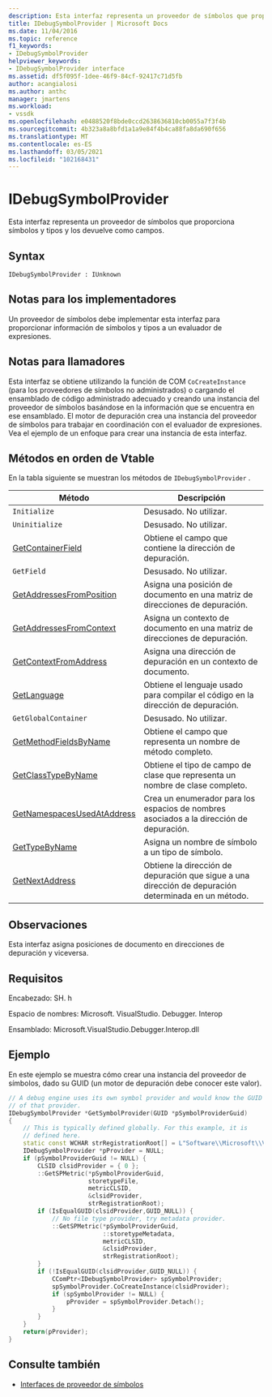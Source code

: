 ```yaml
---
description: Esta interfaz representa un proveedor de símbolos que proporciona símbolos y tipos y los devuelve como campos.
title: IDebugSymbolProvider | Microsoft Docs
ms.date: 11/04/2016
ms.topic: reference
f1_keywords:
- IDebugSymbolProvider
helpviewer_keywords:
- IDebugSymbolProvider interface
ms.assetid: df5f095f-1dee-46f9-84cf-92417c71d5fb
author: acangialosi
ms.author: anthc
manager: jmartens
ms.workload:
- vssdk
ms.openlocfilehash: e0488520f8bde0ccd2638636810cb0055a7f3f4b
ms.sourcegitcommit: 4b323a8a8bfd1a1a9e84f4b4ca88fa8da690f656
ms.translationtype: MT
ms.contentlocale: es-ES
ms.lasthandoff: 03/05/2021
ms.locfileid: "102168431"
---
```

# <a name="idebugsymbolprovider"></a>IDebugSymbolProvider
Esta interfaz representa un proveedor de símbolos que proporciona símbolos y tipos y los devuelve como campos.

## <a name="syntax"></a>Syntax

```
IDebugSymbolProvider : IUnknown
```

## <a name="notes-for-implementers"></a>Notas para los implementadores
Un proveedor de símbolos debe implementar esta interfaz para proporcionar información de símbolos y tipos a un evaluador de expresiones.

## <a name="notes-for-callers"></a>Notas para llamadores
Esta interfaz se obtiene utilizando la función de COM `CoCreateInstance` (para los proveedores de símbolos no administrados) o cargando el ensamblado de código administrado adecuado y creando una instancia del proveedor de símbolos basándose en la información que se encuentra en ese ensamblado. El motor de depuración crea una instancia del proveedor de símbolos para trabajar en coordinación con el evaluador de expresiones. Vea el ejemplo de un enfoque para crear una instancia de esta interfaz.

## <a name="methods-in-vtable-order"></a>Métodos en orden de Vtable
En la tabla siguiente se muestran los métodos de `IDebugSymbolProvider` .

|Método|Descripción|
|------------|-----------------|
|`Initialize`|Desusado. No utilizar.|
|`Uninitialize`|Desusado. No utilizar.|
|[GetContainerField](../../../extensibility/debugger/reference/idebugsymbolprovider-getcontainerfield.md)|Obtiene el campo que contiene la dirección de depuración.|
|`GetField`|Desusado. No utilizar.|
|[GetAddressesFromPosition](../../../extensibility/debugger/reference/idebugsymbolprovider-getaddressesfromposition.md)|Asigna una posición de documento en una matriz de direcciones de depuración.|
|[GetAddressesFromContext](../../../extensibility/debugger/reference/idebugsymbolprovider-getaddressesfromcontext.md)|Asigna un contexto de documento en una matriz de direcciones de depuración.|
|[GetContextFromAddress](../../../extensibility/debugger/reference/idebugsymbolprovider-getcontextfromaddress.md)|Asigna una dirección de depuración en un contexto de documento.|
|[GetLanguage](../../../extensibility/debugger/reference/idebugsymbolprovider-getlanguage.md)|Obtiene el lenguaje usado para compilar el código en la dirección de depuración.|
|`GetGlobalContainer`|Desusado. No utilizar.|
|[GetMethodFieldsByName](../../../extensibility/debugger/reference/idebugsymbolprovider-getmethodfieldsbyname.md)|Obtiene el campo que representa un nombre de método completo.|
|[GetClassTypeByName](../../../extensibility/debugger/reference/idebugsymbolprovider-getclasstypebyname.md)|Obtiene el tipo de campo de clase que representa un nombre de clase completo.|
|[GetNamespacesUsedAtAddress](../../../extensibility/debugger/reference/idebugsymbolprovider-getnamespacesusedataddress.md)|Crea un enumerador para los espacios de nombres asociados a la dirección de depuración.|
|[GetTypeByName](../../../extensibility/debugger/reference/idebugsymbolprovider-gettypebyname.md)|Asigna un nombre de símbolo a un tipo de símbolo.|
|[GetNextAddress](../../../extensibility/debugger/reference/idebugsymbolprovider-getnextaddress.md)|Obtiene la dirección de depuración que sigue a una dirección de depuración determinada en un método.|

## <a name="remarks"></a>Observaciones
Esta interfaz asigna posiciones de documento en direcciones de depuración y viceversa.

## <a name="requirements"></a>Requisitos
Encabezado: SH. h

Espacio de nombres: Microsoft. VisualStudio. Debugger. Interop

Ensamblado: Microsoft.VisualStudio.Debugger.Interop.dll

## <a name="example"></a>Ejemplo
En este ejemplo se muestra cómo crear una instancia del proveedor de símbolos, dado su GUID (un motor de depuración debe conocer este valor).

```cpp
// A debug engine uses its own symbol provider and would know the GUID
// of that provider.
IDebugSymbolProvider *GetSymbolProvider(GUID *pSymbolProviderGuid)
{
    // This is typically defined globally. For this example, it is
    // defined here.
    static const WCHAR strRegistrationRoot[] = L"Software\\Microsoft\\VisualStudio\\8.0Exp";
    IDebugSymbolProvider *pProvider = NULL;
    if (pSymbolProviderGuid != NULL) {
        CLSID clsidProvider = { 0 };
        ::GetSPMetric(*pSymbolProviderGuid,
                      storetypeFile,
                      metricCLSID,
                      &clsidProvider,
                      strRegistrationRoot);
        if (IsEqualGUID(clsidProvider,GUID_NULL)) {
            // No file type provider, try metadata provider.
            ::GetSPMetric(*pSymbolProviderGuid,
                          ::storetypeMetadata,
                          metricCLSID,
                          &clsidProvider,
                          strRegistrationRoot);
        }
        if (!IsEqualGUID(clsidProvider,GUID_NULL)) {
            CComPtr<IDebugSymbolProvider> spSymbolProvider;
            spSymbolProvider.CoCreateInstance(clsidProvider);
            if (spSymbolProvider != NULL) {
                pProvider = spSymbolProvider.Detach();
            }
        }
    }
    return(pProvider);
}
```

## <a name="see-also"></a>Consulte también
- [Interfaces de proveedor de símbolos](../../../extensibility/debugger/reference/symbol-provider-interfaces.md)
